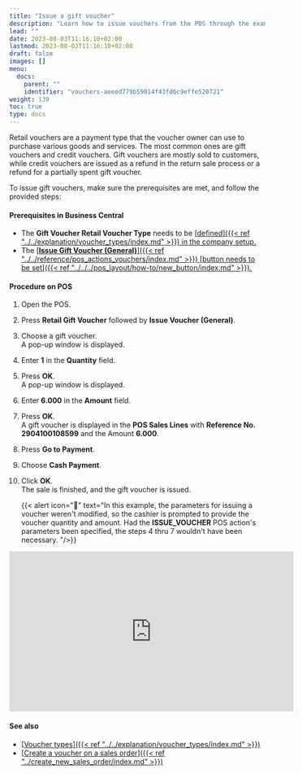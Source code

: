 ```yaml
---
title: "Issue a gift voucher"
description: "Learn how to issue vouchers from the POS through the example of gift vouchers."
lead: ""
date: 2023-08-03T11:16:10+02:00
lastmod: 2023-08-03T11:16:10+02:00
draft: false
images: []
menu:
  docs:
    parent: ""
    identifier: "vouchers-aeeed779b59014f43fd6c9effe520721"
weight: 139
toc: true
type: docs
---
```


Retail vouchers are a payment type that the voucher owner can use to purchase various goods and services. The most common ones are gift vouchers and credit vouchers. Gift vouchers are mostly sold to customers, while credit vouchers are issued as a refund in the return sale process or a refund for a partially spent gift voucher.

To issue gift vouchers, make sure the prerequisites are met, and follow the provided steps:

#### Prerequisites in Business Central

- The **Gift Voucher Retail Voucher Type** needs to be [<ins>defined<ins>]({{< ref "../../explanation/voucher_types/index.md" >}}) in the company setup.
- The [<ins>**Issue Gift Voucher (General)**<ins>]({{< ref "../../reference/pos_actions_vouchers/index.md" >}}) [<ins>button needs to be set<ins>]({{< ref "../../../pos_layout/how-to/new_button/index.md" >}}).

#### Procedure on POS

1.	Open the POS.
2.	Press **Retail Gift Voucher** followed by **Issue Voucher (General)**.
3.	Choose a gift voucher.    
    A pop-up window is displayed.
4.	Enter **1** in the **Quantity** field.
5.	Press **OK**.      
    A pop-up window is displayed.
6.	Enter **6.000** in the **Amount** field.
7.	Press **OK**.      
    A gift voucher is displayed in the **POS Sales Lines** with **Reference No. 2904100108599** and the Amount **6.000**.
8.	Press **Go to Payment**.
9.	Choose **Cash Payment**.
10.	Click **OK**.      
    The sale is finished, and the gift voucher is issued.

    {{< alert icon="📝" text="In this example, the parameters for issuing a voucher weren't modified, so the cashier is prompted to provide the voucher quantity and amount. Had the <b>ISSUE_VOUCHER</b> POS action's parameters been specified, the steps 4 thru 7 wouldn't have been necessary. "/>}}


<iframe width="560" height="315" src="https://www.youtube.com/embed/ZPpyT5wZDhc" title="YouTube video player" frameborder="0" allow="accelerometer; autoplay; clipboard-write; encrypted-media; gyroscope; picture-in-picture; web-share" allowfullscreen></iframe>

#### See also

- [<ins>Voucher types<ins>]({{< ref "../../explanation/voucher_types/index.md" >}})
- [<ins>Create a voucher on a sales order<ins>]({{< ref "../create_new_sales_order/index.md" >}})